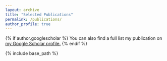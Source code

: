 ```yaml
---
layout: archive
title: "Selected Publications"
permalink: /publications/
author_profile: true
---
```


{% if author.googlescholar %}
  You can also find a full list my publication on <u><a href="{{author.googlescholar}}">my Google Scholar profile</a>.</u>
{% endif %}

{% include base_path %}

<!-- {% for post in site.publications reversed %}
  {% include archive-single.html %}
{% endfor %} -->
